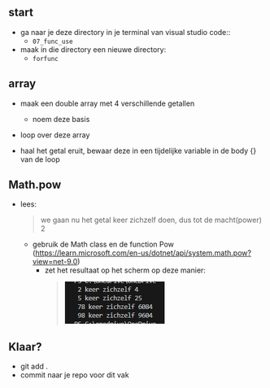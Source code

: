 
    
## start

- ga naar je deze directory in je terminal van visual studio code::
    - `07_func_use`
- maak in die directory een nieuwe directory:
    - `forfunc`
    
## array

- maak een double array met 4 verschillende getallen
    - noem deze basis

- loop over deze array

- haal het getal eruit, bewaar deze in een tijdelijke variable in de body {} van de loop

## Math.pow
- lees:
    > we gaan nu het getal keer zichzelf doen, dus tot de macht(power) 2
    - gebruik de Math class en de function Pow (https://learn.microsoft.com/en-us/dotnet/api/system.math.pow?view=net-9.0)
        - zet het resultaat op het scherm op deze manier:
            > ![](img/pow.PNG)


## Klaar?

- git add .
- commit naar je repo voor dit vak
